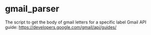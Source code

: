 # gmail_parser
The script to get the body of gmail letters for a specific label 
Gmail API guide: https://developers.google.com/gmail/api/guides/
